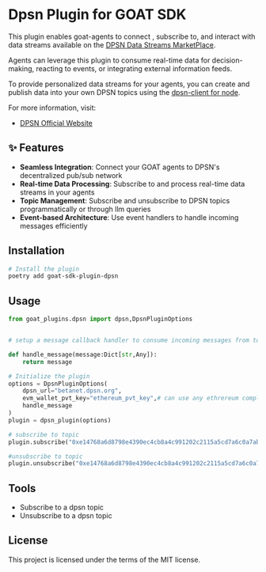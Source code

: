 # Dpsn Plugin for GOAT SDK

This plugin enables goat-agents to  connect  , subscribe to, and interact with data streams available on the [DPSN Data Streams MarketPlace](https://streams.dpsn.org/).

Agents can leverage this plugin to consume real-time data for decision-making, reacting to events, or integrating external information feeds.

To provide personalized data streams for your agents, you can create and publish data into your own DPSN topics using the [dpsn-client for node](https://github.com/DPSN-org/dpsn-client-nodejs).

For more information, visit:
-   [DPSN Official Website](https://dpsn.org)

## ✨ Features

- **Seamless Integration**: Connect your GOAT agents to DPSN's decentralized pub/sub network
- **Real-time Data Processing**: Subscribe to and process real-time data streams in your agents
- **Topic Management**: Subscribe and unsubscribe to DPSN topics programmatically or through llm queries
- **Event-based Architecture**: Use event handlers to handle incoming messages efficiently

## Installation

```bash
# Install the plugin
poetry add goat-sdk-plugin-dpsn

```

## Usage

```python
from goat_plugins.dpsn import dpsn,DpsnPluginOptions


# setup a message callback handler to consume incoming messages from topic subscription

def handle_message(message:Dict[str,Any]):
    return message

# Initialize the plugin
options = DpsnPluginOptions(
    dpsn_url="betanet.dpsn.org",
    evm_wallet_pvt_key="ethereum_pvt_key",# can use any ethrereum compliant pvt , just used for authentication purpose
    handle_message
)
plugin = dpsn_plugin(options)

# subscribe to topic 
plugin.subscribe("0xe14768a6d8798e4390ec4cb8a4c991202c2115a5cd7a6c0a7ababcaf93b4d2d4/BTCUSDT/ticker")

#unsubscribe to topic
plugin.unsubscribe("0xe14768a6d8798e4390ec4cb8a4c991202c2115a5cd7a6c0a7ababcaf93b4d2d4/BTCUSDT/ticker")
```
## Tools
* Subscribe to a dpsn topic
* Unsubscribe to a dpsn topic




## License

This project is licensed under the terms of the MIT license.
